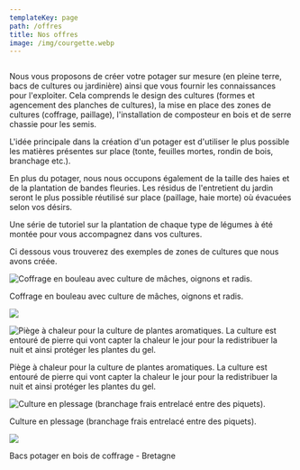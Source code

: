 ```yaml
---
templateKey: page
path: /offres
title: Nos offres
image: /img/courgette.webp
---
```

![]()

Nous vous proposons de créer votre  potager sur mesure (en pleine terre, bacs de cultures ou jardinière) ainsi que vous fournir les connaissances pour l'exploiter. Cela comprends le design des cultures (formes et agencement des planches de cultures), la mise en place des zones de cultures (coffrage, paillage), l'installation de composteur en bois et de serre chassie pour les semis.

L'idée principale dans la création d'un potager est d'utiliser le plus possible les matières présentes sur place (tonte, feuilles mortes, rondin de bois, branchage etc.). 

En plus du potager, nous nous occupons également de la taille des haies et de la plantation de bandes fleuries. Les résidus de l'entretient du jardin seront le plus possible réutilisé sur place (paillage, haie morte) où évacuées selon vos désirs. 

Une série de tutoriel sur la plantation de chaque type de légumes à été montée pour vous accompagnez dans vos cultures. 

Ci dessous vous trouverez des exemples de zones de cultures que nous avons créée. 

![](/img/association-mâche-radis-oignon-laitue.jpg "Coffrage en bouleau avec culture de mâches, oignons et radis.")

Coffrage en bouleau avec culture de mâches, oignons et radis.

![](/img/culture-muret.jpg)

![](/img/img_5178.jpg "Piège à chaleur pour la culture de plantes aromatiques. La culture est entouré de pierre qui vont capter la chaleur le jour pour la redistribuer la nuit et ainsi protéger les plantes du gel. ")

Piège à chaleur pour la culture de plantes aromatiques. La culture est entouré de pierre qui vont capter la chaleur le jour pour la redistribuer la nuit et ainsi protéger les plantes du gel. 

![](/img/zone-de-culture-plessage.jpg "Culture en plessage (branchage frais entrelacé entre des piquets). ")

Culture en plessage (branchage frais entrelacé entre des piquets). 

![](/img/pota-kermen-2.jpg)

Bacs potager en bois de coffrage - Bretagne